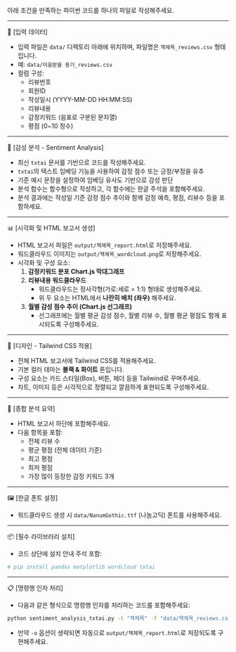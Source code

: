 아래 조건을 만족하는 파이썬 코드를 하나의 파일로 작성해주세요.

---

📁 [입력 데이터]
- 입력 파일은 `data/` 디렉토리 아래에 위치하며, 파일명은 `책제목_reviews.csv` 형태입니다.
- 예: `data/미움받을 용기_reviews.csv`
- 컬럼 구성:
  - 리뷰번호
  - 회원ID
  - 작성일시 (YYYY-MM-DD HH:MM:SS)
  - 리뷰내용
  - 감정키워드 (쉼표로 구분된 문자열)
  - 평점 (0~10 정수)

---

🧠 [감성 분석 - Sentiment Analysis]
- 최신 `txtai` 문서를 기반으로 코드를 작성해주세요.
- `txtai`의 텍스트 임베딩 기능을 사용하여 감정 점수 또는 긍정/부정을 유추
- 기준 예시 문장을 설정하여 임베딩 유사도 기반으로 감성 판단
- 분석 함수는 함수형으로 작성하고, 각 함수에는 한글 주석을 포함해주세요.
- 분석 결과에는 작성일 기준 감정 점수 추이와 함께 감정 예측, 평점, 리뷰수 등을 포함하세요.

---

📊 [시각화 및 HTML 보고서 생성]
- HTML 보고서 파일은 `output/책제목_report.html`로 저장해주세요.
- 워드클라우드 이미지는 `output/책제목_wordcloud.png`로 저장해주세요.
- 시각화 및 구성 요소:
  1. **감정키워드 분포 Chart.js 막대그래프**
  2. **리뷰내용 워드클라우드** 
     - 워드클라우드는 정사각형(가로:세로 = 1:1) 형태로 생성해주세요.
     - 위 두 요소는 HTML에서 **나란히 배치 (좌우)** 해주세요.
  3. **월별 감성 점수 추이 (Chart.js 선그래프)**  
     - 선그래프에는 월별 평균 감성 점수, 월별 리뷰 수, 월별 평균 평점도 함께 표시되도록 구성해주세요.

---

🎨 [디자인 - Tailwind CSS 적용]
- 전체 HTML 보고서에 Tailwind CSS를 적용해주세요.
- 기본 컬러 테마는 **블랙 & 화이트** 톤입니다.
- 구성 요소는 카드 스타일(Box), 버튼, 헤더 등을 Tailwind로 꾸며주세요.
- 차트, 이미지 등은 시각적으로 정렬되고 깔끔하게 표현되도록 구성해주세요.

---

📌 [종합 분석 요약]
- HTML 보고서 하단에 포함해주세요.
- 다음 항목을 포함:
  - 전체 리뷰 수
  - 평균 평점 (전체 데이터 기준)
  - 최고 평점
  - 최저 평점
  - 가장 많이 등장한 감정 키워드 3개

---

🖼 [한글 폰트 설정]
- 워드클라우드 생성 시 `data/NanumGothic.ttf` (나눔고딕) 폰트를 사용해주세요.

---

📦 [필수 라이브러리 설치]
- 코드 상단에 설치 안내 주석 포함:
```python
# pip install pandas matplotlib wordcloud txtai
```

---

📋 [명령행 인자 처리]
- 다음과 같은 형식으로 명령행 인자를 처리하는 코드를 포함해주세요:
```bash
python sentiment_analysis_txtai.py -t "책제목" -f "data/책제목_reviews.csv" -o "output/책제목_report.html"
```
- 만약 `-o` 옵션이 생략되면 자동으로 `output/책제목_report.html`로 저장되도록 구현해주세요.

